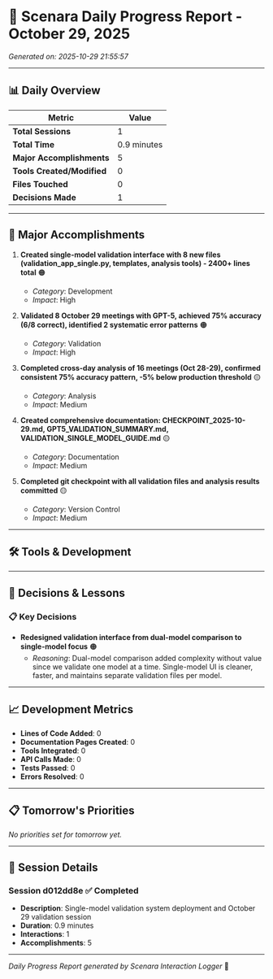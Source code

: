 # 📅 Scenara Daily Progress Report - October 29, 2025

*Generated on: 2025-10-29 21:55:57*

---

## 📊 Daily Overview

| Metric | Value |
|--------|-------|
| **Total Sessions** | 1 |
| **Total Time** | 0.9 minutes |
| **Major Accomplishments** | 5 |
| **Tools Created/Modified** | 0 |
| **Files Touched** | 0 |
| **Decisions Made** | 1 |

---

## 🎯 Major Accomplishments

1. **Created single-model validation interface with 8 new files (validation_app_single.py, templates, analysis tools) - 2400+ lines total** 🟠
   - *Category*: Development
   - *Impact*: High

2. **Validated 8 October 29 meetings with GPT-5, achieved 75% accuracy (6/8 correct), identified 2 systematic error patterns** 🟠
   - *Category*: Validation
   - *Impact*: High

3. **Completed cross-day analysis of 16 meetings (Oct 28-29), confirmed consistent 75% accuracy pattern, -5% below production threshold** 🟡
   - *Category*: Analysis
   - *Impact*: Medium

4. **Created comprehensive documentation: CHECKPOINT_2025-10-29.md, GPT5_VALIDATION_SUMMARY.md, VALIDATION_SINGLE_MODEL_GUIDE.md** 🟡
   - *Category*: Documentation
   - *Impact*: Medium

5. **Completed git checkpoint with all validation files and analysis results committed** 🟡
   - *Category*: Version Control
   - *Impact*: Medium

---

## 🛠️ Tools & Development

---

## 🤔 Decisions & Lessons

### 📋 Key Decisions

- **Redesigned validation interface from dual-model comparison to single-model focus** 🟠
  - *Reasoning*: Dual-model comparison added complexity without value since we validate one model at a time. Single-model UI is cleaner, faster, and maintains separate validation files per model.

---

## 📈 Development Metrics

- **Lines of Code Added**: 0
- **Documentation Pages Created**: 0
- **Tools Integrated**: 0
- **API Calls Made**: 0
- **Tests Passed**: 0
- **Errors Resolved**: 0

---

## 📋 Tomorrow's Priorities

*No priorities set for tomorrow yet.*

---

## 📝 Session Details

### Session d012dd8e ✅ Completed

- **Description**: Single-model validation system deployment and October 29 validation session
- **Duration**: 0.9 minutes
- **Interactions**: 1
- **Accomplishments**: 5

---

*Daily Progress Report generated by Scenara Interaction Logger* 🚀
